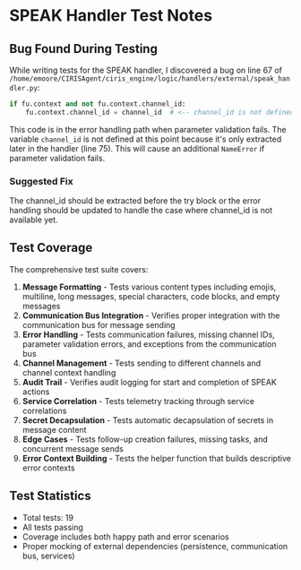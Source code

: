 # SPEAK Handler Test Notes

## Bug Found During Testing

While writing tests for the SPEAK handler, I discovered a bug on line 67 of `/home/emoore/CIRISAgent/ciris_engine/logic/handlers/external/speak_handler.py`:

```python
if fu.context and not fu.context.channel_id:
    fu.context.channel_id = channel_id  # <-- channel_id is not defined in this scope
```

This code is in the error handling path when parameter validation fails. The variable `channel_id` is not defined at this point because it's only extracted later in the handler (line 75). This will cause an additional `NameError` if parameter validation fails.

### Suggested Fix

The channel_id should be extracted before the try block or the error handling should be updated to handle the case where channel_id is not available yet.

## Test Coverage

The comprehensive test suite covers:

1. **Message Formatting** - Tests various content types including emojis, multiline, long messages, special characters, code blocks, and empty messages
2. **Communication Bus Integration** - Verifies proper integration with the communication bus for message sending
3. **Error Handling** - Tests communication failures, missing channel IDs, parameter validation errors, and exceptions from the communication bus
4. **Channel Management** - Tests sending to different channels and channel context handling
5. **Audit Trail** - Verifies audit logging for start and completion of SPEAK actions
6. **Service Correlation** - Tests telemetry tracking through service correlations
7. **Secret Decapsulation** - Tests automatic decapsulation of secrets in message content
8. **Edge Cases** - Tests follow-up creation failures, missing tasks, and concurrent message sends
9. **Error Context Building** - Tests the helper function that builds descriptive error contexts

## Test Statistics

- Total tests: 19
- All tests passing
- Coverage includes both happy path and error scenarios
- Proper mocking of external dependencies (persistence, communication bus, services)